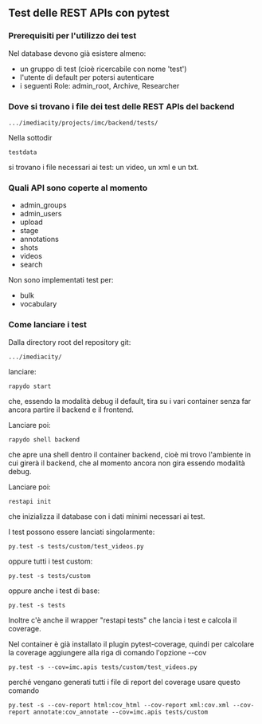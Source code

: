 ## Test delle REST APIs con pytest

### Prerequisiti per l'utilizzo dei test

Nel database devono già esistere almeno:

- un gruppo di test (cioè ricercabile con nome 'test')
- l'utente di default per potersi autenticare
- i seguenti Role: admin_root, Archive, Researcher

### Dove si trovano i file dei test delle REST APIs del backend

```
.../imediacity/projects/imc/backend/tests/
```

Nella sottodir

```
testdata
```

si trovano i file necessari ai test: un video, un xml e un txt.

### Quali API sono coperte al momento

- admin_groups
- admin_users
- upload
- stage
- annotations
- shots
- videos
- search

Non sono implementati test per:

- bulk
- vocabulary

### Come lanciare i test

Dalla directory root del repository git:

```
.../imediacity/
```

lanciare:

```
rapydo start
```

che, essendo la modalità debug il default, tira su i vari container senza far ancora partire il backend e il frontend.

Lanciare poi:

```
rapydo shell backend
```

che apre una shell dentro il container backend, cioè mi trovo l'ambiente in cui girerà il backend, che al momento ancora non gira essendo modalità debug.

Lanciare poi:

```
restapi init
```

che inizializza il database con i dati minimi necessari ai test.

I test possono essere lanciati singolarmente:

```
py.test -s tests/custom/test_videos.py
```

oppure tutti i test custom:

```
py.test -s tests/custom
```

oppure anche i test di base:

```
py.test -s tests
```

Inoltre c'è anche il wrapper "restapi tests" che lancia i test e calcola il coverage.

Nel container è già installato il plugin pytest-coverage, quindi per calcolare la coverage
aggiungere alla riga di comando l'opzione --cov

```
py.test -s --cov=imc.apis tests/custom/test_videos.py
```

perché vengano generati tutti i file di report del coverage usare questo comando

```
py.test -s --cov-report html:cov_html --cov-report xml:cov.xml --cov-report annotate:cov_annotate --cov=imc.apis tests/custom
```
